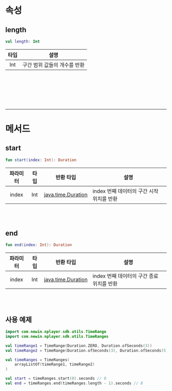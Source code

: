 # 속성

## length
```kotlin
val length: Int
```
|타입|설명|
|:--:|--|
|Int|구간 범위 값들의 개수를 반환|

<br><br><br>
------
------
# 메서드

## start
```kotlin
fun start(index: Int): Duration
```
|파라미터|타입|반환 타입|설명|
|:--:|:--:|:--:|--|
|index|Int|[java.time.Duration](https://developer.android.com/reference/java/time/Duration)|index 번째 데이터의 구간 시작 위치를 반환|

<br><br>
## end
```kotlin
fun end(index: Int): Duration
```
|파라미터|타입|반환 타입|설명|
|:--:|:--:|:--:|--|
|index|Int|[java.time.Duration](https://developer.android.com/reference/java/time/Duration)|index 번째 데이터의 구간 종료 위치를 반환|

<br><br>
## 사용 예제
```kotlin
import com.newin.nplayer.sdk.utils.TimeRange
import com.newin.nplayer.sdk.utils.TimeRanges

val timeRange1 = TimeRange(Duration.ZERO, Duration.ofSeconds(3))
val timeRange2 = TimeRange(Duration.ofSeconds(3), Duration.ofSeconds(5))

val timeRanges = TimeRanges(
    arrayListOf(timeRange1, timeRange2)
)

val start = timeRanges.start(0).seconds // 0
val end = timeRanges.end(timeRanges.length - 1).seconds	// 8
```